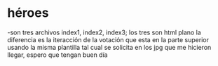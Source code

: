 # héroes

-son tres archivos index1, index2, index3; los tres son html plano la diferencia es la iteracción de la votación que esta en la parte superior usando la misma plantilla tal cual se solicita en los jpg que me hicieron llegar, espero que tengan buen día
